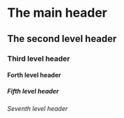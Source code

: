 # The main header 
## The second level header 
### Third level header 
#### Forth level header 
##### Fifth level header 
###### Seventh level header

